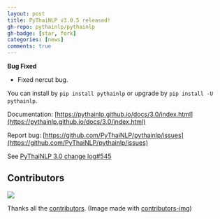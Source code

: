 ```yaml
---
layout: post
title: PyThaiNLP v3.0.5 released!
gh-repo: pythainlp/pythainlp
gh-badge: [star, fork]
categories: [news]
comments: true
---
```


**Bug Fixed**
- Fixed nercut bug.

You can install by `pip install pythainlp` or upgrade by `pip install -U pythainlp`.


Documentation: [https://pythainlp.github.io/docs/3.0/index.html](https://pythainlp.github.io/docs/3.0/index.html)

Report bug: [https://github.com/PyThaiNLP/pythainlp/issues](https://github.com/PyThaiNLP/pythainlp/issues)

See [PyThaiNLP 3.0 change log#545](https://github.com/PyThaiNLP/pythainlp/issues/545)


## Contributors

<a href="https://github.com/PyThaiNLP/pythainlp/graphs/contributors">
  <img src="https://contributors-img.firebaseapp.com/image?repo=PyThaiNLP/pythainlp" />
</a>

Thanks all the [contributors](https://github.com/PyThaiNLP/pythainlp/graphs/contributors). (Image made with [contributors-img](https://contributors-img.firebaseapp.com))

